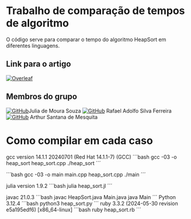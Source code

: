 # Trabalho de comparação de tempos de algoritmo

O código serve para comparar o tempo do algoritmo HeapSort em diferentes linguagens.

## Link para o artigo
[![Overleaf](https://img.shields.io/badge/overleaf-template-brightgreen)](https://www.overleaf.com/read/wsfbfbdqffzf#471767)

## Membros do grupo 
[![GitHub](https://img.shields.io/badge/github-%23121011.svg?style=for-the-badge&logo=github&logoColor=white)](https://github.com/msjujubr)Julia de Moura Souza
[![GitHub](https://img.shields.io/badge/github-%23121011.svg?style=for-the-badge&logo=github&logoColor=white)](https://github.com/Radsfer) Rafael Adolfo Silva Ferreira
[![GitHub](https://img.shields.io/badge/github-%23121011.svg?style=for-the-badge&logo=github&logoColor=white)](https://github.com/Rutrama) Arthur Santana de Mesquita


# Como compilar em cada caso
gcc version 14.1.1 20240701 (Red Hat 14.1.1-7) (GCC) 
´´´bash
gcc -03 -o heap_sort heap_sort.cpp
./heap_sort
´´´

´´´bash
gcc -03 -o main main.cpp heap_sort.cpp
./main
´´´

julia version 1.9.2
´´´bash
julia heap_sort.jl
´´´

javac 21.0.3
´´´bash
javac HeapSort.java Main.java
java Main
´´´
Python 3.12.4
´´´bash
python3 heap_sort.py
´´´
ruby 3.3.2 (2024-05-30 revision e5a195edf6) [x86_64-linux]
´´´bash
ruby heap_sort.rb
´´´
